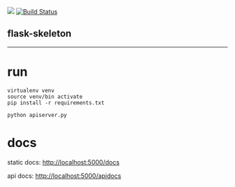![](https://raw.githubusercontent.com/axiaoxin/flask-skeleton/master/app/static/img/favicon.ico)
[![Build Status](https://travis-ci.org/axiaoxin/flask-skeleton.svg?branch=master)](https://travis-ci.org/axiaoxin/flask-skeleton)


flask-skeleton
--------------


-----------------------------------------------------------------------


# run

    virtualenv venv
    source venv/bin activate
    pip install -r requirements.txt

    python apiserver.py

# docs

static docs: <http://localhost:5000/docs>

api docs: <http://localhost:5000/apidocs>
